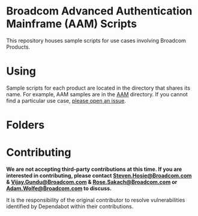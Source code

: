 # Broadcom Advanced Authentication Mainframe (AAM) Scripts
This repository houses sample scripts for use cases involving Broadcom Products.

# Using
Sample scripts for each product are located in the directory that shares its name. For example, AAM samples are in the [AAM](AAM) directory. If you cannot find a particular use case, [please open an issue](https://github.com/BroadcomMFD/broadcom-product-scripts/issues/new).

# Folders
 

# Contributing
**We are not accepting third-party contributions at this time. If you are interested in contributing, please contact Steven.Hosie@Broadcom.com & Vijay.Gundu@Broadcom.com & Rose.Sakach@Broadcom.com or Adam.Wolfe@Broadcom.com to discuss.**

It is the responsibility of the original contributor to resolve vulnerabilities identified by Dependabot within their contributions.
